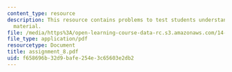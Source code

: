 ```yaml
---
content_type: resource
description: This resource contains problems to test students understanding of course
  material.
file: /media/https%3A/open-learning-course-data-rc.s3.amazonaws.com/14-11-putting-social-sciences-to-the-test-field-experiments-in-economics-spring-2006/f658696b32d9bafe254e3c65603e2db2_assignment_8.pdf
file_type: application/pdf
resourcetype: Document
title: assignment_8.pdf
uid: f658696b-32d9-bafe-254e-3c65603e2db2
---
```

